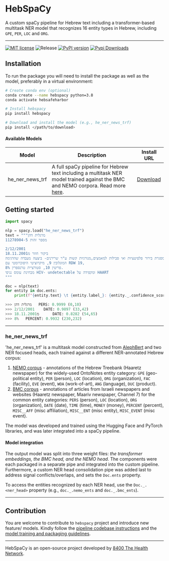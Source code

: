 # HebSpaCy 

A custom spaCy pipeline for Hebrew text including a transformer-based multitask NER model that recognizes 16 entity types in Hebrew, including `GPE`, `PER`, `LOC` and `ORG`.

----
[![MIT license](https://img.shields.io/badge/license-MIT-brightgreen.svg)](http://opensource.org/licenses/MIT) ![Release](https://img.shields.io/github/v/release/8400TheHealthNetwork/HebSpacy.svg) [![PyPI version](https://badge.fury.io/py/hebspacy.svg)](https://badge.fury.io/py/hebspacy) [![Pypi Downloads](https://img.shields.io/pypi/dm/hebspacy.svg)](https://img.shields.io/pypi/dm/hebspacy.svg) 

## Installation

To run the package you will need to install the package as well as the model, preferably in a virtual environment:

``` sh
# Create conda env (optional)
conda create --name hebspacy python=3.8
conda activate hebsafeharbor

# Install hebspacy
pip install hebspacy

# Download and install the model (e.g., he_ner_news_trf)
pip install </path/to/download>
```

#### Available Models
| Model | Description | Install URL |
| ----- | ----------- | ----------- |
| he_ner_news_trf | A full spaCy pipeline for Hebrew text including a multitask NER model trained against the BMC and NEMO corpora. Read more [here](#he_ner_news_trf).| [Download](https://github.com/dkarmon/HebSpacy/releases/download/he_ner_news_trf-3.2.1/he_ner_news_trf-3.2.1-py3-none-any.whl)


## Getting started
```python
import spacy

nlp = spacy.load("he_ner_news_trf")
text = """מרגלית דהן
מספר זהות 11278904-5

2/12/2001
ביקור חוזר מ18.11.2001
במסגרת בירור פלפיטציות ואי סבילות למאמצים,מנורגיות קשות ע"ר שרירנים- ביצעה מעבדה שהדגימה:
המוגלובין 9, מיקרוציטי היפוכרומטי עם RDW 19,
פריטין 10, סטורציית טרנספרין 8%. 
מבחינת עומס נגיפי HIV- undetectable ומקפידה על HAART
"""

doc = nlp(text)
for entity in doc.ents:
    print(f"{entity.text} \t {entity.label_}: {entity._.confidence_score:.4f} ({entity.start_char},{entity.end_char})")

>>> מרגלית דהן	 PERS: 0.9999 (0,10)
>>> 2/12/2001 	 DATE: 0.9897 (33,42)
>>> מ18.11.2001 	 DATE: 0.8282 (54,65)
>>> 8% 	 PERCENT: 0.9932 (230,232)
```

---------------
### he_ner_news_trf
'he_ner_news_trf' is a multitask model constructed from [AlephBert](https://arxiv.org/pdf/2104.04052.pdf) and two NER focused heads, each trained against a different NER-annotated Hebrew corpus:
1. [NEMO corpus](https://github.com/OnlpLab/NEMO-Corpus) - annotations of the Hebrew Treebank (Haaretz newspaper) for the widely-used OntoNotes entity category: `GPE` (geo-political entity), `PER` (person), `LOC` (location), `ORG` (organization), `FAC` (facility), `EVE` (event), `WOA` (work-of-art), `ANG` (language), `DUC` (product). 
2. [BMC corpus](https://www.cs.bgu.ac.il/~elhadad/nlpproj/naama/) - annotations of articles from Israeli newspapers and websites (Haaretz newspaper, Maariv newspaper, Channel 7) for the common entity categories: `PERS` (person), `LOC` (location), `ORG` (organization), `DATE` (date), `TIME` (time), `MONEY` (money), `PERCENT` (percent), `MISC__AFF` (misc affiliation), `MISC__ENT` (misc entity),
 `MISC_EVENT` (misc event).

The model was developed and trained using the Hugging Face and PyTorch libraries, and was later integrated into a spaCy pipeline. 

#### Model integration
The output model was split into three weight files: _the transformer embeddings, the BMC head, and the NEMO head_.
The components were each packaged in a separate pipe and integrated into the custom pipeline. 
Furthermore, a custom NER head consolidation pipe was added last to address signal conflicts/overlaps, and sets the `Doc.ents` property.

To access the entities recognized by each NER head, use the `Doc._.<ner_head>` property (e.g., `doc._.nemo_ents` and `doc._.bmc_ents`).

--------------
## Contribution
You are welcome to contribute to `hebspacy` project and introduce new feature/ models. 
Kindly follow the [pipeline codebase instructions](contribute/pipeline/README.md) and the [model training and packaging guidelines](contribute/model/README.md).


-----

HebSpaCy is an open-source project developed by [8400 The Health Network](https://www.8400thn.org/).
